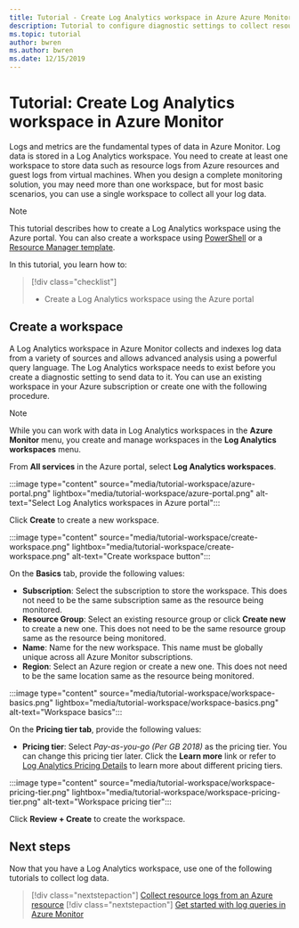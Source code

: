 ```yaml
---
title: Tutorial - Create Log Analytics workspace in Azure Azure Monitor
description: Tutorial to configure diagnostic settings to collect resource logs from an Azure resource into a Log Analytics workspace where they can be analyzed with a log query.
ms.topic: tutorial
author: bwren
ms.author: bwren
ms.date: 12/15/2019
---
```


# Tutorial: Create Log Analytics workspace in Azure Monitor
Logs and metrics are the fundamental types of data in Azure Monitor. Log data is stored in a Log Analytics workspace. You need to create at least one workspace to store data such as resource logs from Azure resources and guest logs from virtual machines. When you design a complete monitoring solution, you may need more than one workspace, but for most basic scenarios, you can use a single workspace to collect all your log data.

> [!NOTE]
> This tutorial describes how to create a Log Analytics workspace using the Azure portal. You can also create a workspace using [PowerShell](powershell-workspace-configuration.md) or a [Resource Manager template](resource-manager-workspace.md).

In this tutorial, you learn how to:

> [!div class="checklist"]
> * Create a Log Analytics workspace using the Azure portal



## Create a workspace
A Log Analytics workspace in Azure Monitor collects and indexes log data from a variety of sources and allows advanced analysis using a powerful query language. The Log Analytics workspace needs to exist before you create a diagnostic setting to send data to it. You can use an existing workspace in your Azure subscription or create one with the following procedure. 

> [!NOTE]
> While you can work with data in Log Analytics workspaces in the **Azure Monitor** menu, you create and manage workspaces in the **Log Analytics workspaces** menu.

From **All services** in the Azure portal, select **Log Analytics workspaces**.

:::image type="content" source="media/tutorial-workspace/azure-portal.png" lightbox="media/tutorial-workspace/azure-portal.png" alt-text="Select Log Analytics workspaces in Azure portal":::

Click **Create** to create a new workspace.

:::image type="content" source="media/tutorial-workspace/create-workspace.png" lightbox="media/tutorial-workspace/create-workspace.png" alt-text="Create workspace button":::

On the **Basics** tab, provide the following values:

- **Subscription**: Select the subscription to store the workspace. This does not need to be the same subscription same as the resource being monitored.
- **Resource Group**: Select an existing resource group or click **Create new** to create a new one. This does not need to be the same resource group same as the resource being monitored.
- **Name**: Name for the new workspace. This name must be globally unique across all Azure Monitor subscriptions.
- **Region**: Select an Azure region or create a new one. This does not need to be the same location same as the resource being monitored.

:::image type="content" source="media/tutorial-workspace/workspace-basics.png" lightbox="media/tutorial-workspace/workspace-basics.png" alt-text="Workspace basics":::

On the **Pricing tier tab**, provide the following values:

- **Pricing tier**: Select *Pay-as-you-go (Per GB 2018)* as the pricing tier. You can change this pricing tier later. Click the **Learn more** link or refer to [Log Analytics Pricing Details](https://azure.microsoft.com/pricing/details/log-analytics/) to learn more about different pricing tiers.

:::image type="content" source="media/tutorial-workspace/workspace-pricing-tier.png" lightbox="media/tutorial-workspace/workspace-pricing-tier.png" alt-text="Workspace pricing tier":::

Click **Review + Create** to create the workspace.




## Next steps
Now that you have a Log Analytics workspace, use one of the following tutorials to collect log data.

> [!div class="nextstepaction"]
> [Collect resource logs from an Azure resource](../logs/get-started-queries.md)
> [!div class="nextstepaction"]
> [Get started with log queries in Azure Monitor](../logs/get-started-queries.md)